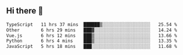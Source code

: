 ## Hi there 👋

<!--START_SECTION:waka-->

```txt
TypeScript   11 hrs 37 mins  ██████▒░░░░░░░░░░░░░░░░░░   25.54 %
Other        6 hrs 29 mins   ███▓░░░░░░░░░░░░░░░░░░░░░   14.24 %
Vue.js       6 hrs 12 mins   ███▒░░░░░░░░░░░░░░░░░░░░░   13.66 %
Python       6 hrs 4 mins    ███▒░░░░░░░░░░░░░░░░░░░░░   13.35 %
JavaScript   5 hrs 18 mins   ███░░░░░░░░░░░░░░░░░░░░░░   11.68 %
```

<!--END_SECTION:waka-->
